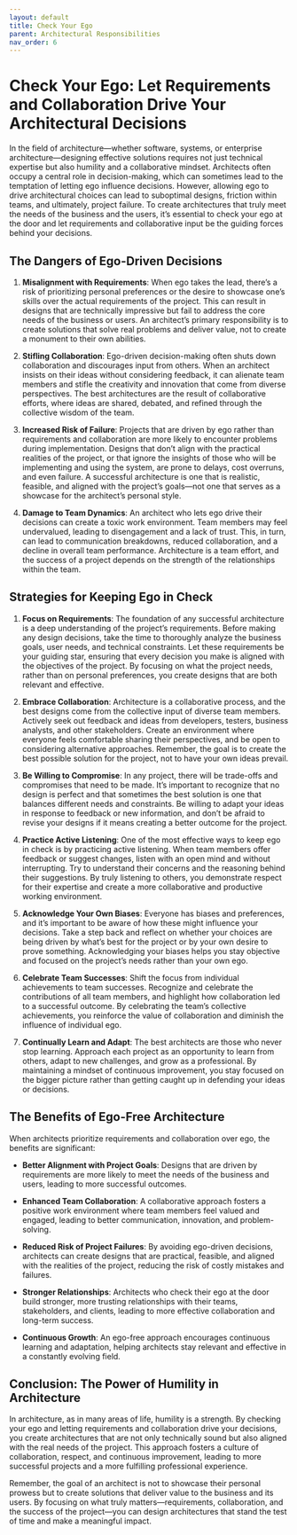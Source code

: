 ```yaml
---
layout: default
title: Check Your Ego
parent: Architectural Responsibilities
nav_order: 6
---
```

# Check Your Ego: Let Requirements and Collaboration Drive Your Architectural Decisions

In the field of architecture—whether software, systems, or enterprise architecture—designing effective solutions requires not just technical expertise but also humility and a collaborative mindset. Architects often occupy a central role in decision-making, which can sometimes lead to the temptation of letting ego influence decisions. However, allowing ego to drive architectural choices can lead to suboptimal designs, friction within teams, and ultimately, project failure. To create architectures that truly meet the needs of the business and the users, it’s essential to check your ego at the door and let requirements and collaborative input be the guiding forces behind your decisions.

## The Dangers of Ego-Driven Decisions

1. **Misalignment with Requirements**:
   When ego takes the lead, there’s a risk of prioritizing personal preferences or the desire to showcase one’s skills over the actual requirements of the project. This can result in designs that are technically impressive but fail to address the core needs of the business or users. An architect’s primary responsibility is to create solutions that solve real problems and deliver value, not to create a monument to their own abilities.

2. **Stifling Collaboration**:
   Ego-driven decision-making often shuts down collaboration and discourages input from others. When an architect insists on their ideas without considering feedback, it can alienate team members and stifle the creativity and innovation that come from diverse perspectives. The best architectures are the result of collaborative efforts, where ideas are shared, debated, and refined through the collective wisdom of the team.

3. **Increased Risk of Failure**:
   Projects that are driven by ego rather than requirements and collaboration are more likely to encounter problems during implementation. Designs that don’t align with the practical realities of the project, or that ignore the insights of those who will be implementing and using the system, are prone to delays, cost overruns, and even failure. A successful architecture is one that is realistic, feasible, and aligned with the project’s goals—not one that serves as a showcase for the architect’s personal style.

4. **Damage to Team Dynamics**:
   An architect who lets ego drive their decisions can create a toxic work environment. Team members may feel undervalued, leading to disengagement and a lack of trust. This, in turn, can lead to communication breakdowns, reduced collaboration, and a decline in overall team performance. Architecture is a team effort, and the success of a project depends on the strength of the relationships within the team.

## Strategies for Keeping Ego in Check

1. **Focus on Requirements**:
   The foundation of any successful architecture is a deep understanding of the project’s requirements. Before making any design decisions, take the time to thoroughly analyze the business goals, user needs, and technical constraints. Let these requirements be your guiding star, ensuring that every decision you make is aligned with the objectives of the project. By focusing on what the project needs, rather than on personal preferences, you create designs that are both relevant and effective.

2. **Embrace Collaboration**:
   Architecture is a collaborative process, and the best designs come from the collective input of diverse team members. Actively seek out feedback and ideas from developers, testers, business analysts, and other stakeholders. Create an environment where everyone feels comfortable sharing their perspectives, and be open to considering alternative approaches. Remember, the goal is to create the best possible solution for the project, not to have your own ideas prevail.

3. **Be Willing to Compromise**:
   In any project, there will be trade-offs and compromises that need to be made. It’s important to recognize that no design is perfect and that sometimes the best solution is one that balances different needs and constraints. Be willing to adapt your ideas in response to feedback or new information, and don’t be afraid to revise your designs if it means creating a better outcome for the project.

4. **Practice Active Listening**:
   One of the most effective ways to keep ego in check is by practicing active listening. When team members offer feedback or suggest changes, listen with an open mind and without interrupting. Try to understand their concerns and the reasoning behind their suggestions. By truly listening to others, you demonstrate respect for their expertise and create a more collaborative and productive working environment.

5. **Acknowledge Your Own Biases**:
   Everyone has biases and preferences, and it’s important to be aware of how these might influence your decisions. Take a step back and reflect on whether your choices are being driven by what’s best for the project or by your own desire to prove something. Acknowledging your biases helps you stay objective and focused on the project’s needs rather than your own ego.

6. **Celebrate Team Successes**:
   Shift the focus from individual achievements to team successes. Recognize and celebrate the contributions of all team members, and highlight how collaboration led to a successful outcome. By celebrating the team’s collective achievements, you reinforce the value of collaboration and diminish the influence of individual ego.

7. **Continually Learn and Adapt**:
   The best architects are those who never stop learning. Approach each project as an opportunity to learn from others, adapt to new challenges, and grow as a professional. By maintaining a mindset of continuous improvement, you stay focused on the bigger picture rather than getting caught up in defending your ideas or decisions.

## The Benefits of Ego-Free Architecture

When architects prioritize requirements and collaboration over ego, the benefits are significant:

- **Better Alignment with Project Goals**: Designs that are driven by requirements are more likely to meet the needs of the business and users, leading to more successful outcomes.

- **Enhanced Team Collaboration**: A collaborative approach fosters a positive work environment where team members feel valued and engaged, leading to better communication, innovation, and problem-solving.

- **Reduced Risk of Project Failures**: By avoiding ego-driven decisions, architects can create designs that are practical, feasible, and aligned with the realities of the project, reducing the risk of costly mistakes and failures.

- **Stronger Relationships**: Architects who check their ego at the door build stronger, more trusting relationships with their teams, stakeholders, and clients, leading to more effective collaboration and long-term success.

- **Continuous Growth**: An ego-free approach encourages continuous learning and adaptation, helping architects stay relevant and effective in a constantly evolving field.

## Conclusion: The Power of Humility in Architecture

In architecture, as in many areas of life, humility is a strength. By checking your ego and letting requirements and collaboration drive your decisions, you create architectures that are not only technically sound but also aligned with the real needs of the project. This approach fosters a culture of collaboration, respect, and continuous improvement, leading to more successful projects and a more fulfilling professional experience.

Remember, the goal of an architect is not to showcase their personal prowess but to create solutions that deliver value to the business and its users. By focusing on what truly matters—requirements, collaboration, and the success of the project—you can design architectures that stand the test of time and make a meaningful impact.